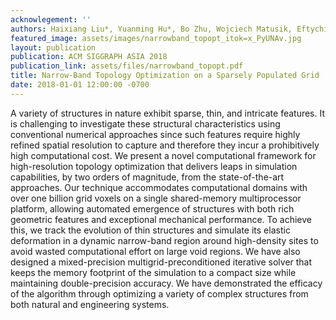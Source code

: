 ```yaml
---
acknowlegement: ''
authors: Haixiang Liu*, Yuanming Hu*, Bo Zhu, Wojciech Matusik, Eftychios Sifakis
featured_image: assets/images/narrowband_topopt_itok=x_PyUNAv.jpg
layout: publication
publication: ACM SIGGRAPH ASIA 2018
publication_link: assets/files/narrowband_topopt.pdf
title: Narrow-Band Topology Optimization on a Sparsely Populated Grid
date: 2018-01-01 12:00:00 -0700
---
```


A variety of structures in nature exhibit sparse, thin, and intricate features. It is challenging to investigate these structural characteristics using conventional numerical approaches since such features require highly refined spatial resolution to capture and therefore they incur a prohibitively high computational cost. We present a novel computational framework for high-resolution topology optimization that delivers leaps in simulation capabilities, by two orders of magnitude, from the state-of-the-art approaches. Our technique accommodates computational domains with over one billion grid voxels on a single shared-memory multiprocessor platform, allowing automated emergence of structures with both rich geometric features and exceptional mechanical performance. To achieve this, we track the evolution of thin structures and simulate its elastic deformation in a dynamic narrow-band region around high-density sites to avoid wasted computational effort on large void regions. We have also designed a mixed-precision multigrid-preconditioned iterative solver that keeps the memory footprint of the simulation to a compact size while maintaining double-precision accuracy. We have demonstrated the efficacy of the algorithm through optimizing a variety of complex structures from both natural and engineering systems.